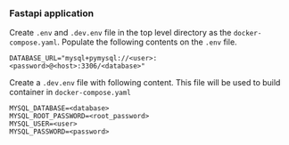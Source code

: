 ### Fastapi application

Create `.env` and `.dev.env` file in the top level directory as the `docker-compose.yaml`. Populate the following contents on the `.env` file.

```
DATABASE_URL="mysql+pymysql://<user>:<password>@<host>:3306/<database>"
```

Create a `.dev.env` file with following content. This file will be used to build container in `docker-compose.yaml`

```
MYSQL_DATABASE=<database>
MYSQL_ROOT_PASSWORD=<root_password>
MYSQL_USER=<user>
MYSQL_PASSWORD=<password> 
```
